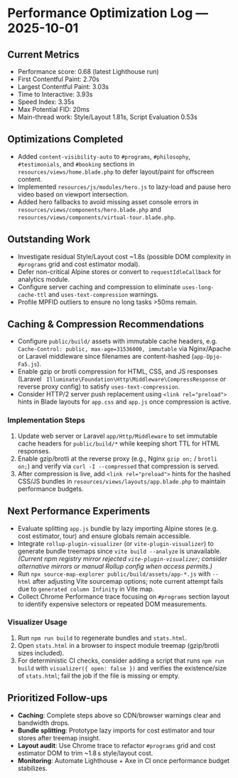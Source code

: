 # Performance Optimization Log — 2025-10-01

## Current Metrics
- Performance score: 0.68 (latest Lighthouse run)
- First Contentful Paint: 2.70s
- Largest Contentful Paint: 3.03s
- Time to Interactive: 3.93s
- Speed Index: 3.35s
- Max Potential FID: 20ms
- Main-thread work: Style/Layout 1.81s, Script Evaluation 0.53s

## Optimizations Completed
- Added `content-visibility-auto` to `#programs`, `#philosophy`, `#testimonials`, and `#booking` sections in `resources/views/home.blade.php` to defer layout/paint for offscreen content.
- Implemented `resources/js/modules/hero.js` to lazy-load and pause hero video based on viewport intersection.
- Added hero fallbacks to avoid missing asset console errors in `resources/views/components/hero.blade.php` and `resources/views/components/virtual-tour.blade.php`.

## Outstanding Work
- Investigate residual Style/Layout cost ~1.8s (possible DOM complexity in `#programs` grid and cost estimator modal).
- Defer non-critical Alpine stores or convert to `requestIdleCallback` for analytics module.
- Configure server caching and compression to eliminate `uses-long-cache-ttl` and `uses-text-compression` warnings.
- Profile MPFID outliers to ensure no long tasks >50ms remain.

## Caching & Compression Recommendations
- Configure `public/build/` assets with immutable cache headers, e.g. `Cache-Control: public, max-age=31536000, immutable` via Nginx/Apache or Laravel middleware since filenames are content-hashed (`app-Dpjo-Fa5.js`).
- Enable gzip or brotli compression for HTML, CSS, and JS responses (Laravel `
Illuminate\Foundation\Http\Middleware\CompressResponse` or reverse proxy config) to satisfy `uses-text-compression`.
- Consider HTTP/2 server push replacement using `<link rel="preload">` hints in Blade layouts for `app.css` and `app.js` once compression is active.

### Implementation Steps
1. Update web server or Laravel `app/Http/Middleware` to set immutable cache headers for `public/build/*` while keeping short TTL for HTML responses.
2. Enable gzip/brotli at the reverse proxy (e.g., Nginx `gzip on;` / `brotli on;`) and verify via `curl -I --compressed` that compression is served.
3. After compression is live, add `<link rel="preload">` hints for the hashed CSS/JS bundles in `resources/views/layouts/app.blade.php` to maintain performance budgets.

## Next Performance Experiments
- Evaluate splitting `app.js` bundle by lazy importing Alpine stores (e.g. cost estimator, tour) and ensure globals remain accessible.
- Integrate `rollup-plugin-visualizer` (or `vite-plugin-visualizer`) to generate bundle treemaps since `vite build --analyze` is unavailable. *(Current npm registry mirror rejected `vite-plugin-visualizer`; consider alternative mirrors or manual Rollup config when access permits.)*
- Run `npx source-map-explorer public/build/assets/app-*.js` with `--html` after adjusting Vite sourcemap options; note current attempt fails due to `generated column Infinity` in Vite map.
- Collect Chrome Performance trace focusing on `#programs` section layout to identify expensive selectors or repeated DOM measurements.

### Visualizer Usage
1. Run `npm run build` to regenerate bundles and `stats.html`.
2. Open `stats.html` in a browser to inspect module treemap (gzip/brotli sizes included).
3. For deterministic CI checks, consider adding a script that runs `npm run build` with `visualizer({ open: false })` and verifies the existence/size of `stats.html`; fail the job if the file is missing or empty.

## Prioritized Follow-ups
- **Caching**: Complete steps above so CDN/browser warnings clear and bandwidth drops.
- **Bundle splitting**: Prototype lazy imports for cost estimator and tour stores after treemap insight.
- **Layout audit**: Use Chrome trace to refactor `#programs` grid and cost estimator DOM to trim ~1.8 s style/layout cost.
- **Monitoring**: Automate Lighthouse + Axe in CI once performance budget stabilizes.
